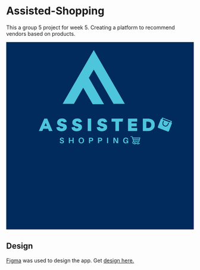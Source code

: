 # Assisted-Shopping
This a group 5 project for week 5. Creating a platform to recommend vendors based on products.

![logo](assets/images/Assisted%20Shopping%20Logo%20(1).png)

## Design 

[Figma](https://www.figma.com/) was used to design the app. Get [design here.](https://www.figma.com/file/Pta0FahdKJ2MKb3sA0cV4n/Figma-Website-Template---Landie-Demo-(Community)?node-id=345%3A5)